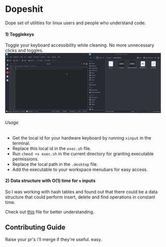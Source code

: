 # Dopeshit
Dope set of utilities for linux users and people who understand code.

#### 1) Togglekeys
Toggle your keyboard accessibility while cleaning. No more unnecessary clicks and toggles.
![test](resources/test.gif)

###### Usage
* Get the local id for your hardware keyboard by running `xinput` in the terminal.
* Replace this local id in the `exec.sh` file.
* Run `chmod +x exec.sh` in the current directory for granting executable permissions.
* Replace the local path in the `.desktop` file.
* Add the executable to your workspace menubars for easy access.

#### 2) Data structure with O(1) time for `n` inputs

So I was working with hash tables and found out that there could be a data structure that could perform insert, delete and find operations in constant time.

Check out [this](code/constantxd.cpp) file for better understanding.

## Contributing Guide
Raise your pr's i'll merge if they're useful. easy.
